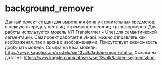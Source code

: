 # background_remover
Данный проект создан для вырезания фона у строительных предметов, в первую очередь у лестниц-стремянок и лестниц-трансформеров. Для работы используется модель VIT Transformer + Unet для семантической сегментации. Сам проект работает в vk-api, можно отправлять как изображения, так и архив с изображениями. Присутствует возможность дообучать модель. 
Ссылка на веса модели: https://www.kaggle.com/models/ser13volk/ladder-segmentation
Ссылка на датасет: https://www.kaggle.com/datasets/ser13volk/ladder-segmentation
